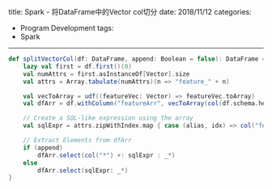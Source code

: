 title: Spark - 将DataFrame中的Vector col切分
date: 2018/11/12
categories:
- Program Development
tags:
- Spark
---


```scala
def splitVectorCol(df: DataFrame, append: Boolean = false): DataFrame = {
    lazy val first = df.first()(0)
    val numAttrs = first.asInstanceOf[Vector].size
    val attrs = Array.tabulate(numAttrs)(n => "feature_" + n)

    val vecToArray = udf((featureVec: Vector) => featureVec.toArray)
    val dfArr = df.withColumn("featureArr", vecToArray(col(df.schema.head.name)))

    // Create a SQL-like expression using the array
    val sqlExpr = attrs.zipWithIndex.map { case (alias, idx) => col("featureArr").getItem(idx).as(alias) }

    // Extract Elements from dfArr
    if (append)
        dfArr.select(col("*") +: sqlExpr : _*)
    else
        dfArr.select(sqlExpr: _*)
}
```
